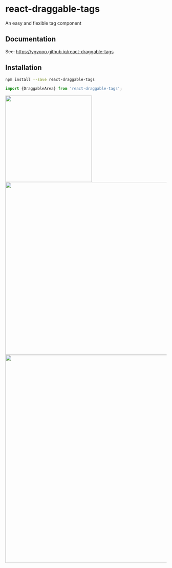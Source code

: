 # react-draggable-tags
An easy and flexible tag component

## Documentation
See: https://ygyooo.github.io/react-draggable-tags

## Installation
```sh
npm install --save react-draggable-tags
```

```js
import {DraggableArea} from 'react-draggable-tags';
```

<img src="https://github.com/YGYOOO/react-draggable-tags/raw/master/imgs/AddAddDelete.gif" width="270">
<img src="https://github.com/YGYOOO/react-draggable-tags/raw/master/imgs/CrossAreaDrag.gif" width="540">
<img src="https://github.com/YGYOOO/react-draggable-tags/raw/master/imgs/TagsInTags.gif" width="650">
